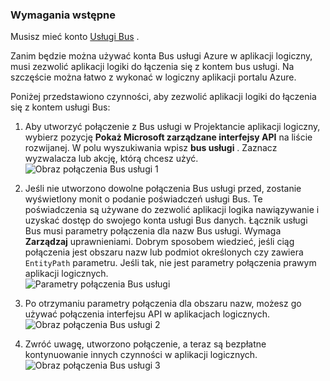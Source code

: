 ### <a name="prerequisites"></a>Wymagania wstępne

Musisz mieć konto [Usługi Bus](https://azure.microsoft.com/services/service-bus/) .  

Zanim będzie można używać konta Bus usługi Azure w aplikacji logiczny, musi zezwolić aplikacji logiki do łączenia się z kontem bus usługi. Na szczęście można łatwo z wykonać w logiczny aplikacji portalu Azure.  

Poniżej przedstawiono czynności, aby zezwolić aplikacji logiki do łączenia się z kontem usługi Bus:  

1. Aby utworzyć połączenie z Bus usługi w Projektancie aplikacji logiczny, wybierz pozycję **Pokaż Microsoft zarządzane interfejsy API** na liście rozwijanej. W polu wyszukiwania wpisz **bus usługi** . Zaznacz wyzwalacza lub akcję, którą chcesz użyć.  
    ![Obraz połączenia Bus usługi 1](./media/connectors-create-api-servicebus/servicebus-1.png)  

2. Jeśli nie utworzono dowolne połączenia Bus usługi przed, zostanie wyświetlony monit o podanie poświadczeń usługi Bus. Te poświadczenia są używane do zezwolić aplikacji logika nawiązywanie i uzyskać dostęp do swojego konta usługi Bus danych. Łącznik usługi Bus musi parametry połączenia dla nazw Bus usługi. Wymaga **Zarządzaj** uprawnieniami. Dobrym sposobem wiedzieć, jeśli ciąg połączenia jest obszaru nazw lub podmiot określonych czy zawiera `EntityPath` parametru. Jeśli tak, nie jest parametry połączenia prawym aplikacji logicznych.  
    ![Parametry połączenia Bus usługi](./media/connectors-create-api-servicebus/connectionstring.png)

1. Po otrzymaniu parametry połączenia dla obszaru nazw, możesz go używać połączenia interfejsu API w aplikacjach logicznych.  
    ![Obraz połączenia Bus usługi 2](./media/connectors-create-api-servicebus/servicebus-2.png)  

3. Zwróć uwagę, utworzono połączenie, a teraz są bezpłatne kontynuowanie innych czynności w aplikacji logicznych.  
    ![Obraz połączenia Bus usługi 3](./media/connectors-create-api-servicebus/servicebus-3.png)   
